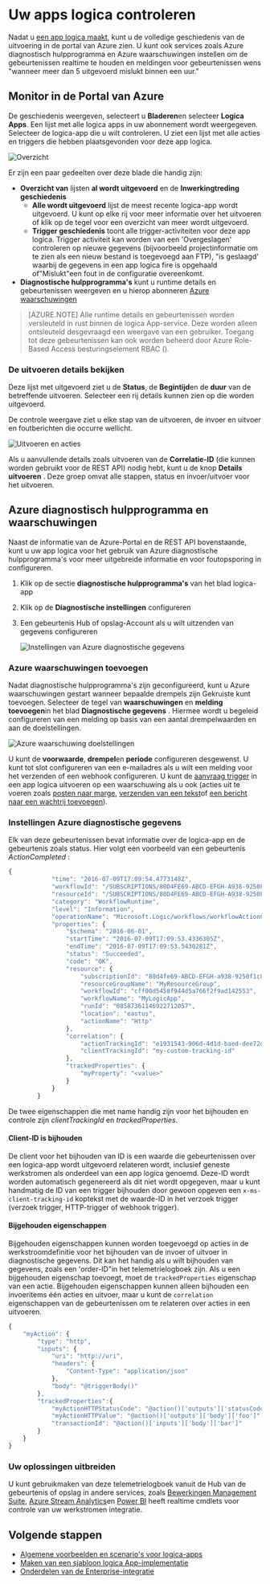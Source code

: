 <properties 
    pageTitle="Uw apps logica in Azure App-Service controleren | Microsoft Azure" 
    description="Hoe u kunt zien wat de logica-apps hebt gedaan" 
    authors="jeffhollan" 
    manager="erikre" 
    editor="" 
    services="logic-apps" 
    documentationCenter=""/>

<tags
    ms.service="logic-apps"
    ms.workload="integration"
    ms.tgt_pltfrm="na"
    ms.devlang="na"
    ms.topic="article"
    ms.date="10/18/2016"
    ms.author="jehollan"/>

# <a name="monitor-your-logic-apps"></a>Uw apps logica controleren

Nadat u [een app logica maakt](app-service-logic-create-a-logic-app.md), kunt u de volledige geschiedenis van de uitvoering in de portal van Azure zien.  U kunt ook services zoals Azure diagnostisch hulpprogramma en Azure waarschuwingen instellen om de gebeurtenissen realtime te houden en meldingen voor gebeurtenissen wens "wanneer meer dan 5 uitgevoerd mislukt binnen een uur."

## <a name="monitor-in-the-azure-portal"></a>Monitor in de Portal van Azure

De geschiedenis weergeven, selecteert u **Bladeren**en selecteer **Logica Apps**. Een lijst met alle logica apps in uw abonnement wordt weergegeven.  Selecteer de logica-app die u wilt controleren.  U ziet een lijst met alle acties en triggers die hebben plaatsgevonden voor deze app logica.

![Overzicht](./media/app-service-logic-monitor-your-logic-apps/overview.png)

Er zijn een paar gedeelten over deze blade die handig zijn:

- **Overzicht van** lijsten **al wordt uitgevoerd** en de **Inwerkingtreding geschiedenis**
    - **Alle wordt uitgevoerd** lijst de meest recente logica-app wordt uitgevoerd.  U kunt op elke rij voor meer informatie over het uitvoeren of klik op de tegel voor een overzicht van meer wordt uitgevoerd.
    - **Trigger geschiedenis** toont alle trigger-activiteiten voor deze app logica.  Trigger activiteit kan worden van een 'Overgeslagen' controleren op nieuwe gegevens (bijvoorbeeld projectinformatie om te zien als een nieuw bestand is toegevoegd aan FTP), "is geslaagd' waarbij de gegevens in een app logica fire is opgehaald of"Mislukt"een fout in de configuratie overeenkomt.
- **Diagnostische hulpprogramma's** kunt u runtime details en gebeurtenissen weergeven en u hierop abonneren [Azure waarschuwingen](#adding-azure-alerts)

>[AZURE.NOTE] Alle runtime details en gebeurtenissen worden versleuteld in rust binnen de logica App-service. Deze worden alleen ontsleuteld desgevraagd een weergave van een gebruiker. Toegang tot deze gebeurtenissen kan ook worden beheerd door Azure Role-Based Access besturingselement RBAC ().

### <a name="view-the-run-details"></a>De uitvoeren details bekijken

Deze lijst met uitgevoerd ziet u de **Status**, de **Begintijd**en de **duur** van de betreffende uitvoeren. Selecteer een rij details kunnen zien op die worden uitgevoerd.

De controle weergave ziet u elke stap van de uitvoeren, de invoer en uitvoer en foutberichten die occurre wellicht.

![Uitvoeren en acties](./media/app-service-logic-monitor-your-logic-apps/monitor-view.png)

Als u aanvullende details zoals uitvoeren van de **Correlatie-ID** (die kunnen worden gebruikt voor de REST API) nodig hebt, kunt u de knop **Details uitvoeren** .  Deze groep omvat alle stappen, status en invoer/uitvoer voor het uitvoeren.

## <a name="azure-diagnostics-and-alerts"></a>Azure diagnostisch hulpprogramma en waarschuwingen

Naast de informatie van de Azure-Portal en de REST API bovenstaande, kunt u uw app logica voor het gebruik van Azure diagnostische hulpprogramma's voor meer uitgebreide informatie en voor foutopsporing in configureren.

1. Klik op de sectie **diagnostische hulpprogramma's** van het blad logica-app
1. Klik op de **Diagnostische instellingen** configureren
1. Een gebeurtenis Hub of opslag-Account als u wilt uitzenden van gegevens configureren

    ![Instellingen van Azure diagnostische gegevens](./media/app-service-logic-monitor-your-logic-apps/diagnostics.png)

### <a name="adding-azure-alerts"></a>Azure waarschuwingen toevoegen

Nadat diagnostische hulpprogramma's zijn geconfigureerd, kunt u Azure waarschuwingen gestart wanneer bepaalde drempels zijn Gekruiste kunt toevoegen.  Selecteer de tegel van **waarschuwingen** en **melding toevoegen**in het blad **Diagnostische gegevens** .  Hiermee wordt u begeleid configureren van een melding op basis van een aantal drempelwaarden en aan de doelstellingen.

![Azure waarschuwing doelstellingen](./media/app-service-logic-monitor-your-logic-apps/alerts.png)

U kunt de **voorwaarde**, **drempel**en **periode** configureren desgewenst.  U kunt tot slot configureren van een e-mailadres als u wilt een melding voor het verzenden of een webhook configureren.  U kunt de [aanvraag trigger](../connectors/connectors-native-reqres.md) in een app logica uitvoeren op een waarschuwing als u ook (acties uit te voeren zoals [posten naar marge](https://github.com/Azure/azure-quickstart-templates/tree/master/201-alert-to-slack-with-logic-app), [verzenden van een tekst](https://github.com/Azure/azure-quickstart-templates/tree/master/201-alert-to-text-message-with-logic-app)of [een bericht naar een wachtrij toevoegen](https://github.com/Azure/azure-quickstart-templates/tree/master/201-alert-to-queue-with-logic-app)).

### <a name="azure-diagnostics-settings"></a>Instellingen Azure diagnostische gegevens

Elk van deze gebeurtenissen bevat informatie over de logica-app en de gebeurtenis zoals status.  Hier volgt een voorbeeld van een gebeurtenis *ActionCompleted* :

```javascript
{
            "time": "2016-07-09T17:09:54.4773148Z",
            "workflowId": "/SUBSCRIPTIONS/80D4FE69-ABCD-EFGH-A938-9250F1C8AB03/RESOURCEGROUPS/MYRESOURCEGROUP/PROVIDERS/MICROSOFT.LOGIC/WORKFLOWS/MYLOGICAPP",
            "resourceId": "/SUBSCRIPTIONS/80D4FE69-ABCD-EFGH-A938-9250F1C8AB03/RESOURCEGROUPS/MYRESOURCEGROUP/PROVIDERS/MICROSOFT.LOGIC/WORKFLOWS/MYLOGICAPP/RUNS/08587361146922712057/ACTIONS/HTTP",
            "category": "WorkflowRuntime",
            "level": "Information",
            "operationName": "Microsoft.Logic/workflows/workflowActionCompleted",
            "properties": {
                "$schema": "2016-06-01",
                "startTime": "2016-07-09T17:09:53.4336305Z",
                "endTime": "2016-07-09T17:09:53.5430281Z",
                "status": "Succeeded",
                "code": "OK",
                "resource": {
                    "subscriptionId": "80d4fe69-ABCD-EFGH-a938-9250f1c8ab03",
                    "resourceGroupName": "MyResourceGroup",
                    "workflowId": "cff00d5458f944d5a766f2f9ad142553",
                    "workflowName": "MyLogicApp",
                    "runId": "08587361146922712057",
                    "location": "eastus",
                    "actionName": "Http"
                },
                "correlation": {
                    "actionTrackingId": "e1931543-906d-4d1d-baed-dee72ddf1047",
                    "clientTrackingId": "my-custom-tracking-id"
                },
                "trackedProperties": {
                    "myProperty": "<value>"
                }
            }
        }
```

De twee eigenschappen die met name handig zijn voor het bijhouden en controle zijn *clientTrackingId* en *trackedProperties*.  

#### <a name="client-tracking-id"></a>Client-ID is bijhouden

De client voor het bijhouden van ID is een waarde die gebeurtenissen over een logica-app wordt uitgevoerd relateren wordt, inclusief geneste werkstromen als onderdeel van een app logica genoemd.  Deze-ID wordt worden automatisch gegenereerd als dit niet wordt opgegeven, maar u kunt handmatig de ID van een trigger bijhouden door gewoon opgeven een `x-ms-client-tracking-id` koptekst met de waarde-ID in het verzoek trigger (verzoek trigger, HTTP-trigger of webhook trigger).

#### <a name="tracked-properties"></a>Bijgehouden eigenschappen

Bijgehouden eigenschappen kunnen worden toegevoegd op acties in de werkstroomdefinitie voor het bijhouden van de invoer of uitvoer in diagnostische gegevens.  Dit kan het handig als u wilt bijhouden van gegevens, zoals een 'order-ID"in het telemetrielogboek zijn.  Als u een bijgehouden eigenschap toevoegt, moet de `trackedProperties` eigenschap van een actie.  Bijgehouden eigenschappen kunnen alleen bijhouden een invoeritems één acties en uitvoer, maar u kunt de `correlation` eigenschappen van de gebeurtenissen om te relateren over acties in een uitvoeren.

```javascript
{
    "myAction": {
        "type": "http",
        "inputs": {
            "uri": "http://uri",
            "headers": {
                "Content-Type": "application/json"
            },
            "body": "@triggerBody()"
        },
        "trackedProperties":{
            "myActionHTTPStatusCode": "@action()['outputs']['statusCode']",
            "myActionHTTPValue": "@action()['outputs']['body']['foo']",
            "transactionId": "@action()['inputs']['body']['bar']"
        }
    }
}
```

### <a name="extending-your-solutions"></a>Uw oplossingen uitbreiden

U kunt gebruikmaken van deze telemetrielogboek vanuit de Hub van de gebeurtenis of opslag in andere services, zoals [Bewerkingen Management Suite](https://www.microsoft.com/cloud-platform/operations-management-suite), [Azure Stream Analytics](https://azure.microsoft.com/services/stream-analytics/)en [Power BI](https://powerbi.com) heeft realtime cmdlets voor controle van uw werkstromen integratie.

## <a name="next-steps"></a>Volgende stappen
- [Algemene voorbeelden en scenario's voor logica-apps](app-service-logic-examples-and-scenarios.md)
- [Maken van een sjabloon logica App-implementatie](app-service-logic-create-deploy-template.md)
- [Onderdelen van de Enterprise-integratie](app-service-logic-enterprise-integration-overview.md)
